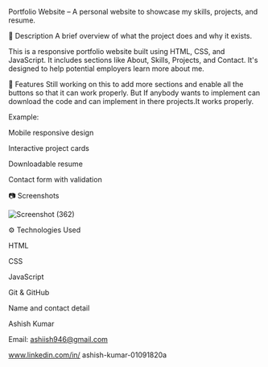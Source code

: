 

Portfolio Website – A personal website to showcase my skills, projects, and resume.

📝 Description
A brief overview of what the project does and why it exists.

This is a responsive portfolio website built using HTML, CSS, and JavaScript. It includes sections like About, Skills, Projects, and Contact. It's designed to help potential employers learn more about me.

🚀 Features
Still working on this to add more sections and enable all the buttons so that it can work properly.
But If anybody wants to implement can download the code and can implement in there projects.It works properly.


Example:

Mobile responsive design

Interactive project cards

Downloadable resume

Contact form with validation

📷 Screenshots

![Screenshot (362)](https://github.com/user-attachments/assets/d4e7c724-7246-4edb-91b3-f5d3368425aa)

⚙️ Technologies Used

HTML

CSS

JavaScript

Git & GitHub

Name and contact detail

Ashish Kumar

Email: ashiish946@gmail.com

www.linkedin.com/in/
ashish-kumar-01091820a










